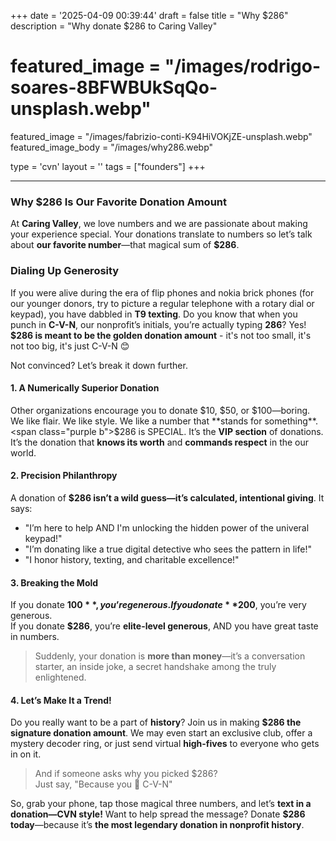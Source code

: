 +++
date = '2025-04-09 00:39:44'
draft = false
title = "Why $286"
description = "Why donate $286 to Caring Valley"
# featured_image = "/images/rodrigo-soares-8BFWBUkSqQo-unsplash.webp"
featured_image = "/images/fabrizio-conti-K94HiVOKjZE-unsplash.webp"
featured_image_body = "/images/why286.webp"

type = 'cvn'
layout = ''
tags = ["founders"]
+++

----

<!-- <img src='{{< fixURL "/images/why286.webp" >}}' alt="why 286"  style="width: 100vw;"> -->

### **Why $286 Is Our Favorite Donation Amount**

At **Caring Valley**, we love numbers and we are passionate about making your experience special. Your donations translate to numbers so let’s talk about **our favorite number**—that magical sum of **$286**.  <!--more-->

<h3 class="purple">Dialing Up Generosity</h3>

If you were alive during the era of flip phones and nokia brick phones (for our younger donors, try to picture a regular telephone with a rotary dial or keypad), you have dabbled in **T9 texting**.  Do you know that when you punch in **C-V-N**, our nonprofit’s initials, you’re actually typing **286**? Yes!  **$286 is meant to be the golden donation amount** - it's not too small, it's not too big, it's just C-V-N 😊

Not convinced? Let’s break it down further.

<h4 class="green">1. A Numerically Superior Donation</h4>

Other organizations encourage you to donate $10, $50, or $100—boring. We like flair. We like style. We like a number that **stands for something**. <span class="purple b">$286 is SPECIAL</span>. It’s the **VIP section** of donations. It’s the donation that **knows its worth** and **commands respect** in the our world.  

<h4 class="blue">2. Precision Philanthropy</h4>

A donation of **$286 isn’t a wild guess—it’s calculated, intentional giving**. It says:  
* "I’m here to help AND I'm unlocking the hidden power of the univeral keypad!"  
* "I’m donating like a true digital detective who sees the pattern in life!"  
* "I honor history, texting, and charitable excellence!"

<h4 class="green">3. Breaking the Mold</h4>

If you donate **$100**, you’re generous.  
If you donate **$200**, you’re very generous.  
If you donate **$286**, you’re **elite-level generous**, AND you have great taste in numbers.  

>Suddenly, your donation is **more than money**—it’s a conversation starter, an inside joke, a secret handshake among the truly enlightened.

<h4 class="blue">4. Let’s Make It a Trend!</h4>

Do you really want to be a part of **history**? Join us in making **$286 the signature donation amount**. We may even start an exclusive club, offer a mystery decoder ring, or just send virtual **high-fives** to everyone who gets in on it.

>And if someone asks why you picked $286?  
>Just say, "Because you 💜 C-V-N"

So, grab your phone, tap those magical three numbers, and let’s **text in a donation—CVN style!** 
Want to help spread the message? Donate **$286 today**—because it’s **the most legendary donation in nonprofit history**.  
